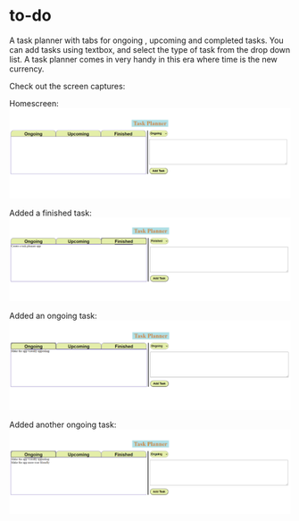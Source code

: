# to-do
A task planner with tabs for ongoing , upcoming and completed tasks. You can add tasks using textbox, and select the type of task from the drop down list. A task planner comes in very handy in this era where time is the new currency.

Check out the screen captures:

Homescreen:![alt text](https://github.com/anandohri/to-do/blob/main/Screenshots/Capture1.PNG?raw=true)

Added a finished task:![alt text](https://github.com/anandohri/to-do/blob/main/Screenshots/Capture2.PNG?raw=true)

Added an ongoing task:![alt text](https://github.com/anandohri/to-do/blob/main/Screenshots/Capture3.PNG?raw=true)

Added another ongoing task:![alt text](https://github.com/anandohri/to-do/blob/main/Screenshots/Capture4.PNG?raw=true)
